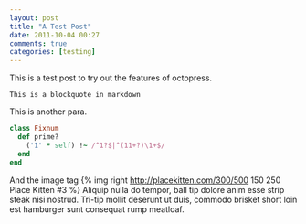 ```yaml
---
layout: post
title: "A Test Post"
date: 2011-10-04 00:27
comments: true
categories: [testing]
---
```


This is a test post to try out the features of octopress.

	This is a blockquote in markdown
	
This is another para.

``` ruby Discover if a number is prime http://www.noulakaz.net/weblog/2007/03/18/a-regular-expression-to-check-for-prime-numbers/ Source Article
class Fixnum
  def prime?
    ('1' * self) !~ /^1?$|^(11+?)\1+$/
  end
end
```
And the image tag {% img right http://placekitten.com/300/500 150 250 Place Kitten #3 %}
Aliquip nulla do tempor, ball tip dolore anim esse strip steak nisi nostrud. Tri-tip mollit deserunt ut duis, commodo brisket short loin est hamburger sunt consequat rump meatloaf.